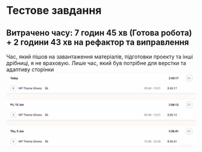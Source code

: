 # Тестове завдання
## Витрачено часу: 7 годин 45 хв (Готова робота) + 2 години 43 хв на рефактор та виправлення
Час, який пішов на завантаження матеріалів, підготовки проекту та інші дрібниці, я не враховую. Лише час, який був потрібне для верстки та адаптиву сторінки
![Витрачено часу](assets/time.jpg)
